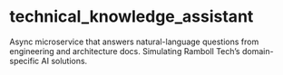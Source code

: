 # technical_knowledge_assistant
Async microservice that answers natural-language questions from engineering and architecture docs. Simulating Ramboll Tech’s domain-specific AI solutions.

